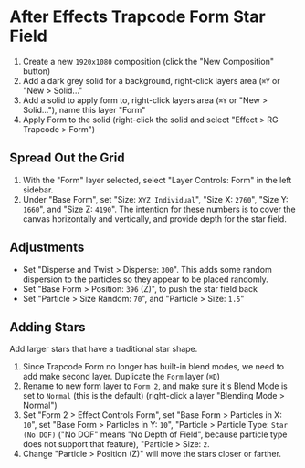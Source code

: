 # After Effects Trapcode Form Star Field

1. Create a new `1920x1080` composition (click the "New Composition" button)
2. Add a dark grey solid for a background, right-click layers area (`⌘Y` or "New > Solid..."
3. Add a solid to apply form to, right-click layers area (`⌘Y` or "New > Solid..."), name this layer "Form"
4. Apply Form to the solid (right-click the solid and select "Effect > RG Trapcode > Form")

## Spread Out the Grid

1. With the "Form" layer selected, select "Layer Controls: Form" in the left sidebar.
2. Under "Base Form", set "Size: `XYZ Individual`", "Size X: `2760`", "Size Y: `1660`", and "Size Z: `4190`". The intention for these numbers is to cover the canvas horizontally and vertically, and provide depth for the star field.

## Adjustments

- Set "Disperse and Twist > Disperse: `300`". This adds some random dispersion to the particles so they appear to be placed randomly.
- Set "Base Form > Position: `396` (Z)", to push the star field back
- Set "Particle > Size Random: `70`", and "Particle > Size: `1.5`"

## Adding Stars

Add larger stars that have a traditional star shape.

1. Since Trapcode Form no longer has built-in blend modes, we need to add make second layer. Duplicate the `Form` layer (`⌘D`)
2. Rename to new form layer to `Form 2`, and make sure it's Blend Mode is set to `Normal` (this is the default) (right-click a layer "Blending Mode > Normal")
3. Set "Form 2 > Effect Controls Form", set "Base Form > Particles in X: `10`", set "Base Form > Particles in Y: `10`", "Particle > Particle Type: `Star (No DOF)` ("No DOF" means "No Depth of Field", because particle type does not support that feature), "Particle > Size: `2`.
4. Change "Particle > Position (Z)" will move the stars closer or farther.